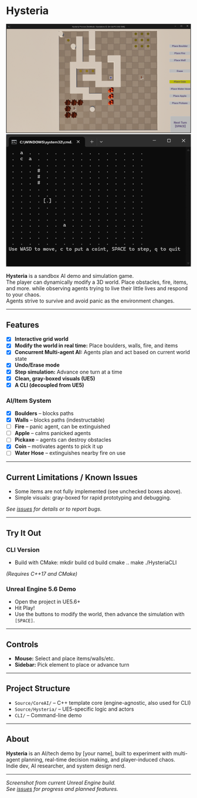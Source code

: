 # Hysteria

![screenshot](UnrealEditor_EHPOQ8T3Nk.png)
![screenshot](WindowsTerminal_piwtQAII5z.png)

**Hysteria** is a sandbox AI demo and simulation game.  
The player can dynamically modify a 3D world. Place obstacles, fire, items, and more. while observing agents trying to live their little lives and respond to your chaos.  
Agents strive to survive and avoid panic as the environment changes.

---

## Features

- [x] **Interactive grid world**
- [x] **Modify the world in real time:** Place boulders, walls, fire, and items
- [x] **Concurrent Multi-agent AI:** Agents plan and act based on current world state
- [x] **Undo/Erase mode**
- [x] **Step simulation:** Advance one turn at a time
- [x] **Clean, gray-boxed visuals (UE5)**
- [x] **A CLI (decoupled from UE5)**

### AI/Item System

- [x] **Boulders** – blocks paths
- [x] **Walls** – blocks paths (indestructable)
- [ ] **Fire** – panic agent, can be extinguished
- [ ] **Apple** – calms panicked agents
- [ ] **Pickaxe** – agents can destroy obstacles
- [x] **Coin** – motivates agents to pick it up
- [ ] **Water Hose** – extinguishes nearby fire on use

---

## Current Limitations / Known Issues

- Some items are not fully implemented (see unchecked boxes above).
- Simple visuals: gray-boxed for rapid prototyping and debugging.

*See [issues](https://github.com/Muffty/hysteria/issues) for details or to report bugs.*

---

## Try It Out

### CLI Version
- Build with CMake:
mkdir build
cd build
cmake ..
make
./HysteriaCLI

*(Requires C++17 and CMake)*

### Unreal Engine 5.6 Demo
- Open the project in UE5.6+
- Hit Play!
- Use the buttons to modify the world, then advance the simulation with `[SPACE]`.

---

## Controls

- **Mouse:** Select and place items/walls/etc.
- **Sidebar:** Pick element to place or advance turn

---

## Project Structure

- `Source/CoreAI/` – C++ template core (engine-agnostic, also used for CLI)
- `Source/Hysteria/` – UE5-specific logic and actors
- `CLI/` – Command-line demo

---

## About

**Hysteria** is an AI/tech demo by [your name], built to experiment with multi-agent planning, real-time decision making, and player-induced chaos.  
Indie dev, AI researcher, and system design nerd.

---

*Screenshot from current Unreal Engine build.  
See [issues](https://github.com/yourname/hysteria/issues) for progress and planned features.*